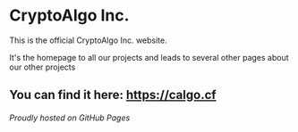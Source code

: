 # CryptoAlgo Inc.
This is the official CryptoAlgo Inc. website.

It's the homepage to all our projects and leads to several other pages
about our other projects

## You can find it here: https://calgo.cf

###### Proudly hosted on GitHub Pages
